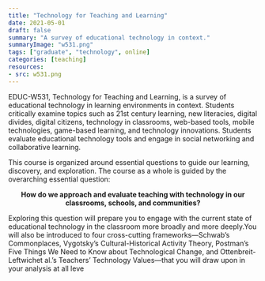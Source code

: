 ```yaml
---
title: "Technology for Teaching and Learning"
date: 2021-05-01
draft: false
summary: "A survey of educational technology in context."
summaryImage: "w531.png"
tags: ["graduate", "technology", online]
categories: [teaching]
resources:
- src: w531.png
---
```


EDUC-W531, Technology for Teaching and Learning, is a survey of educational technology in learning environments in context. Students critically examine topics such as 21st century learning, new literacies, digital divides, digital citizens, technology in classrooms, web-based tools, mobile technologies, game-based learning, and technology innovations. Students evaluate educational technology tools and engage in social networking and collaborative learning.

This course is organized around essential questions to guide our learning, discovery, and exploration. The course as a whole is guided by the overarching essential question:

<p style="text-align: center;">
<strong>How do we approach and evaluate teaching with technology in our classrooms, schools, and communities?</strong>
</p>

Exploring this question will prepare you to engage with the current state of educational technology in the classroom more broadly and more deeply.You will also be introduced to four cross-cutting frameworks—Schwab’s Commonplaces, Vygotsky’s Cultural-Historical Activity Theory, Postman’s Five Things We Need to Know about Technological Change, and Ottenbreit-Leftwichet al.’s Teachers’ Technology Values—that you will draw upon in your analysis at all leve
